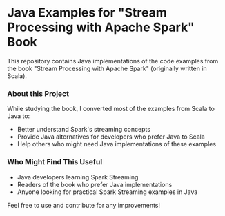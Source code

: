 # Java Examples for "Stream Processing with Apache Spark" Book

This repository contains Java implementations of the code examples from the book
"Stream Processing with Apache Spark" (originally written in Scala).

### About this Project

While studying the book, I converted most of the examples from Scala to Java to:

- Better understand Spark's streaming concepts
- Provide Java alternatives for developers who prefer Java to Scala
- Help others who might need Java implementations of these examples

### Who Might Find This Useful

- Java developers learning Spark Streaming
- Readers of the book who prefer Java implementations
- Anyone looking for practical Spark Streaming examples in Java

Feel free to use and contribute for any improvements!